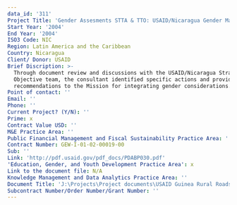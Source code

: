 ```yaml
---
data_id: '311'
Project Title: 'Gender Assesments STTA & TTO: USAID/Nicaragua Gender Mainstreaming (TDY 30)'
Start Year: '2004'
End Year: '2004'
ISO3 Code: NIC
Region: Latin America and the Caribbean
Country: Nicaragua
Client/ Donor: USAID
Brief Discription: >-
  Through document review and discussions with the USAID/Nicaragua Strategic
  Objective team, the consultant identified specific actions and provided
  recommendations to the Mission for integrating gender considerations.
Point of contact: ''
Email: ''
Phone: ''
Current Project? (Y/N): ''
Prime: x
Contract Value USD: ''
M&E Practice Area: ''
Public Financial Management and Fiscal Sustainability Practice Area: ''
Contract Number: GEW-I-01-02-00019-00
Sub: ''
Link: 'http://pdf.usaid.gov/pdf_docs/PDABP030.pdf'
'Education, Gender, and Youth Development Practice Area': x
Link to the document file: N/A
Knowledge Management and Data Analytics Practice Area: ''
Document Title: 'J:\Projects\Project documents\USAID Guinea Rural Roads'
Subcontract Number/Order Number/Grant Number: ''
---
```

